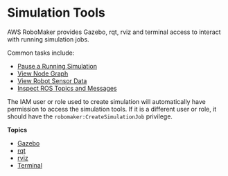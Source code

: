 # Simulation Tools<a name="simulation-tools"></a>

AWS RoboMaker provides Gazebo, rqt, rviz and terminal access to interact with running simulation jobs\. 

Common tasks include: 
+ [Pause a Running Simulation](simulation-tools-gazebo.md#simulation-tools-gazebo-pause)
+ [View Node Graph](simulation-tools-rqt.md#simulation-tools-rqt-node-graph)
+ [View Robot Sensor Data](simulation-tools-rviz.md#simulation-tools-rviz-view-data)
+ [Inspect ROS Topics and Messages](simulation-tools-terminal.md#simulation-tools-terminal-debug-topics)

The IAM user or role used to create simulation will automatically have permission to access the simulation tools\. If it is a different user or role, it should have the `robomaker:CreateSimulationJob` privilege\. 

**Topics**
+ [Gazebo](simulation-tools-gazebo.md)
+ [rqt](simulation-tools-rqt.md)
+ [rviz](simulation-tools-rviz.md)
+ [Terminal](simulation-tools-terminal.md)